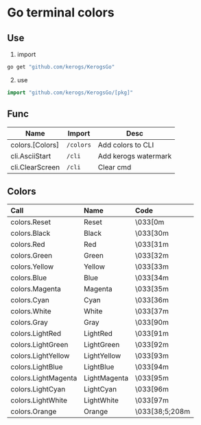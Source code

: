 # Go terminal colors

## Use
1. import
```sh
go get "github.com/kerogs/KerogsGo"
```
2. use
```Go
import "github.com/kerogs/KerogsGo/[pkg]"
```

## Func 
|Name|Import|Desc|
|-|-|-|
|colors.[Colors]|``/colors``|Add colors to CLI|
|cli.AsciiStart|``/cli``|Add kerogs watermark|
|cli.ClearScreen|``/cli``|Clear cmd|

## Colors
|Call|Name|Code|
|:---|:---|:---|
colors.Reset|Reset|\033[0m|
colors.Black|Black|\033[30m|
colors.Red|Red|\033[31m|
colors.Green|Green|\033[32m|
colors.Yellow|Yellow|\033[33m|
colors.Blue|Blue|\033[34m|
colors.Magenta|Magenta|\033[35m|
colors.Cyan|Cyan|\033[36m|
colors.White|White|\033[37m|
colors.Gray|Gray|\033[90m|
colors.LightRed|LightRed|\033[91m|
colors.LightGreen|LightGreen|\033[92m|
colors.LightYellow|LightYellow|\033[93m|
colors.LightBlue|LightBlue|\033[94m|
colors.LightMagenta|LightMagenta|\033[95m|
colors.LightCyan|LightCyan|\033[96m|
colors.LightWhite|LightWhite|\033[97m|
colors.Orange|Orange|\033[38;5;208m|